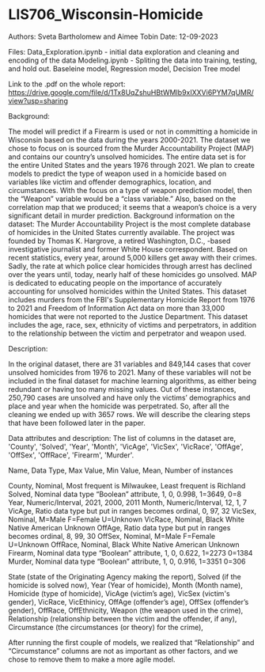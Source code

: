 # LIS706_Wisconsin-Homicide

Authors: Sveta Bartholomew and Aimee Tobin
Date: 12-09-2023

Files:
Data_Exploration.ipynb - initial data exploration and cleaning and encoding of the data
Modeling.ipynb - Spliting the data into training, testing, and hold out. Baseleine model, Regression model, Decision Tree model

Link to the .pdf on the whole report: https://drive.google.com/file/d/1Tx8UqZshuHBtWMIb9xIXXVi6PYM7qUMR/view?usp=sharing

Background:

The model will predict if a Firearm is used or not in committing a homicide in Wisconsin based on the data during the years 2000-2021. The dataset we chose to focus on is sourced from the Murder Accountability Project (MAP) and contains our country’s unsolved homicides. The entire data set is for the entire United States and the years 1976 through 2021. 
We plan to create models to predict the type of weapon used in a homicide based on variables like victim and offender demographics, location, and circumstances. With the focus on a type of weapon prediction model, then the “Weapon” variable would be a “class variable.” Also, based on the correlation map that we produced; it seems that a weapon’s choice is a very significant detail in murder prediction. 
Background information on the dataset:
The Murder Accountability Project is the most complete database of homicides in the United States currently available. The project was founded by Thomas K. Hargrove, a retired Washington, D.C., -based investigative journalist and former White House correspondent. Based on recent statistics, every year, around 5,000 killers get away with their crimes. Sadly, the rate at which police clear homicides through arrest has declined over the years until, today, nearly half of these homicides go unsolved. MAP is dedicated to educating people on the importance of accurately accounting for unsolved homicides within the United States. 
This dataset includes murders from the FBI's Supplementary Homicide Report from 1976 to 2021 and Freedom of Information Act data on more than 33,000 homicides that were not reported to the Justice Department. This dataset includes the age, race, sex, ethnicity of victims and perpetrators, in addition to the relationship between the victim and perpetrator and weapon used. 

Description:

In the original dataset, there are 31 variables and 849,144 cases that cover unsolved homicides from 1976 to 2021. Many of these variables will not be included in the final dataset for machine learning algorithms, as either being redundant or having too many missing values. Out of these instances, 250,790 cases are unsolved and have only the victims’ demographics and place and year when the homicide was perpetrated. So, after all the cleaning we ended up with 3657 rows. We will describe the clearing steps that have been followed later in the paper.

Data attributes and description: 
The list of columns in the dataset are, 'County', 'Solved', 'Year', 'Month', 'VicAge', 'VicSex', 'VicRace', 'OffAge', 'OffSex', 'OffRace', 'Firearm', 'Murder'.

Name, Data Type, Max Value, Min Value, Mean, Number of instances

County, Nominal, Most frequent is Milwaukee, Least frequent is Richland
Solved, Nominal data type “Boolean” attribute, 1, 0, 0.998, 1=3649, 0=8
Year, Numeric/Interval, 2021, 2000, 2011
Month, Numeric/Interval, 12, 1, 7
VicAge, Ratio data type but put in ranges becomes ordinal, 0, 97, 32
VicSex, Nominal, M=Male F=Female U=Unknown
VicRace, Nominal, Black White Native American Unknown
OffAge, Ratio data type but put in ranges becomes ordinal, 8, 99, 30
OffSex, Nominal, M=Male F=Female U=Unknown
OffRace, Nominal, Black White Native American Unknown
Firearm, Nominal data type “Boolean” attribute,  1, 0, 0.622, 1=2273 0=1384
Murder, Nominal data type “Boolean” attribute, 1, 0, 0.916, 1=3351 0=306


State (state of the Originating Agency making the report), 
Solved (if the homicide is solved now), 
Year (Year of homicide), 
Month (Month name),
Homicide (type of homicide), 
VicAge (victim’s age), VicSex (victim's gender), VicRace, VicEthinicy, 
OffAge (offender’s age), OffSex (offender’s gender), OffRace, OffEthnicity, 
Weapon (the weapon used in the crime), 
Relationship (relationship between the victim and the offender, if any), 
Circumstance (the circumstances (or theory) for the crime), 


After running the first couple of models, we realized that “Relationship” and “Circumstance” columns are not as important as other factors, and we chose to remove them to make a more agile model.
